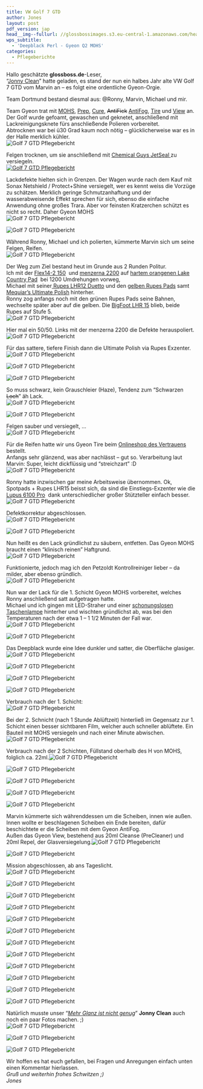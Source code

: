 ```yaml
---
title: VW Golf 7 GTD
author: Jones
layout: post
pdf_version: jap
head__img--fullurl: //glossbossimages.s3.eu-central-1.amazonaws.com/headerimg/golf7gtd.jpg
wps_subtitle:
  - 'Deepblack Perl - Gyeon Q2 MOHS'
categories:
  - Pflegeberichte
---
```

Hallo geschätzte **glossboss.de**-Leser,  
&#8220;<a title="jonny clean - facebook" href="https://www.facebook.com/pages/Jonny-Clean/534912123256814" target="_blank">Jonny Clean</a>&#8221; hatte geladen, es stand der nun ein halbes Jahr alte VW Golf 7 GTD vom Marvin an &#8211; es folgt eine ordentliche Gyeon-Orgie.  
<!--more-->Team Dortmund bestand diesmal aus: @Ronny, Marvin, Michael und mir.

  
Team Gyeon trat mit <a href="http://www.lupus-autopflege.de/Gyeon-Q2-Mohs-30ml-Kit" target="_blank">MOHS</a>, <a href="http://www.lupus-autopflege.de/Gyeon-Q2M-Prep-500ml" target="_blank">Prep</a>, <a href="http://www.lupus-autopflege.de/Gyeon-Q2M-Cure-100ml" target="_blank">Cure</a>, <del>AntiFick</del> <a href="http://www.lupus-autopflege.de/Gyeon-Q2-AntiFog-120ml-Kit" target="_blank">AntiFog</a>, <a href="http://www.lupus-autopflege.de/Gyeon-Q2-Tire-400ml" target="_blank">Tire</a> und <a href="http://www.lupus-autopflege.de/Gyeon-Q2-View-2x20ml-Kit" target="_blank">View</a> an.  
Der Golf wurde gefoamt, gewaschen und geknetet, anschließend mit Lackreinigungsknete fürs anschließende Polieren vorbereitet.  
Abtrocknen war bei ü30 Grad kaum noch nötig &#8211; glücklicherweise war es in der Halle merklich kühler.  
![Golf 7 GTD Pflegebericht](//glossbossimages.s3.eu-central-1.amazonaws.com/jones/berichte/vwgolf7gtd_gyeon/01.jpg)

Felgen trocknen, um sie anschließend mit <a href="http://www.lupus-autopflege.de/Chemical-Guys-Jetseal-473ml" target="_blank">Chemical Guys JetSeal </a>zu versiegeln.  
[![Golf 7 GTD Pflegebericht](//glossbossimages.s3.eu-central-1.amazonaws.com/jones/berichte/vwgolf7gtd_gyeon/02.jpg)][1]

Lackdefekte hielten sich in Grenzen. Der Wagen wurde nach dem Kauf mit Sonax Netshield / Protect+Shine versiegelt, wer es kennt weiss die Vorzüge zu schätzen. Merklich geringe Schmutzanhaftung und der wasserabweisende Effekt sprechen für sich, ebenso die einfache Anwendung ohne großes Trara. Aber vor feinsten Kratzerchen schützt es nicht so recht. Daher Gyeon MOHS  
![Golf 7 GTD Pflegebericht](//glossbossimages.s3.eu-central-1.amazonaws.com/jones/berichte/vwgolf7gtd_gyeon/04.jpg)

![Golf 7 GTD Pflegebericht](//glossbossimages.s3.eu-central-1.amazonaws.com/jones/berichte/vwgolf7gtd_gyeon/05.jpg)

Während Ronny, Michael und ich polierten, kümmerte Marvin sich um seine Felgen, Reifen.  
![Golf 7 GTD Pflegebericht](//glossbossimages.s3.eu-central-1.amazonaws.com/jones/berichte/vwgolf7gtd_gyeon/06.jpg)

Der Weg zum Ziel bestand heut im Grunde aus 2 Runden Politur.  
Ich mit der <a href="http://www.lupus-autopflege.de/Flex-Polishflex-PE-14-2-150-Rotationspolierer-ohne-Stuetzteller" target="_blank">Flex14-2 150</a>  und <a href="http://www.lupus-autopflege.de/Menzerna-PF2200-250ml" target="_blank">menzerna 2200</a> auf <a href="http://www.lupus-autopflege.de/Lake-Country-Constant-Pressure-Hi-Gloss-Orange-Flat-Light-Cutting-Pad-verschiedene-Groessen" target="_blank">hartem orangenen Lake Country Pad</a>  bei 1200 Umdrehungen vorweg,  
Michael mit seiner<a href="http://www.lupus-autopflege.de/Rupes-Duetto-LHR-12E-Exzenterpolierer-Standardkit" target="_blank"> Rupes LHR12 Duetto</a> und den <a href="http://www.lupus-autopflege.de/Rupes-BigFoot-Polierschwamm-Fine-gelb-130-150mm-Einzeln-unverpackt" target="_blank">gelben Rupes Pads</a> samt <a href="http://www.lupus-autopflege.de/Meguiars-Ultimate-Polish-473ml" target="_blank">Mequiar&#8217;s Ultimate Polish</a> hinterher.  
Ronny zog anfangs noch mit den grünen Rupes Pads seine Bahnen, wechselte später aber auf die gelben. Die <a href="http://www.lupus-autopflege.de/Rupes-BigFoot-LHR-15ES-Exzenterpolierer-Standardkit" target="_blank">BigFoot LHR 15</a> blieb, beide Rupes auf Stufe 5.  
![Golf 7 GTD Pflegebericht](//glossbossimages.s3.eu-central-1.amazonaws.com/jones/berichte/vwgolf7gtd_gyeon/07.jpg)

Hier mal ein 50/50. Links mit der menzerna 2200 die Defekte herauspoliert.  
![Golf 7 GTD Pflegebericht](//glossbossimages.s3.eu-central-1.amazonaws.com/jones/berichte/vwgolf7gtd_gyeon/08.jpg)

Für das sattere, tiefere Finish dann die Ultimate Polish via Rupes Exzenter.  
![Golf 7 GTD Pflegebericht](//glossbossimages.s3.eu-central-1.amazonaws.com/jones/berichte/vwgolf7gtd_gyeon/09.jpg)

![Golf 7 GTD Pflegebericht](//glossbossimages.s3.eu-central-1.amazonaws.com/jones/berichte/vwgolf7gtd_gyeon/10.jpg)

![Golf 7 GTD Pflegebericht](//glossbossimages.s3.eu-central-1.amazonaws.com/jones/berichte/vwgolf7gtd_gyeon/11.jpg)

So muss schwarz, kein Grauschleier (Haze), Tendenz zum &#8220;Schwarzen <del>Loch</del>&#8221; äh Lack.  
![Golf 7 GTD Pflegebericht](//glossbossimages.s3.eu-central-1.amazonaws.com/jones/berichte/vwgolf7gtd_gyeon/12.jpg)

![Golf 7 GTD Pflegebericht](//glossbossimages.s3.eu-central-1.amazonaws.com/jones/berichte/vwgolf7gtd_gyeon/13.jpg)

Felgen sauber und versiegelt, &#8230;  
![Golf 7 GTD Pflegebericht](//glossbossimages.s3.eu-central-1.amazonaws.com/jones/berichte/vwgolf7gtd_gyeon/14.jpg)

Für die Reifen hatte wir uns Gyeon Tire beim <a href="http://www.lupus-autopflege.de/navi.php?k=4&hf=0&Sortierung=6&af=100" target="_blank">Onlineshop des Vertrauens</a> bestellt.  
Anfangs sehr glänzend, was aber nachlässt &#8211; gut so. Verarbeitung laut Marvin: Super, leicht dickflüssig und &#8220;streichzart&#8221; :D  
![Golf 7 GTD Pflegebericht](//glossbossimages.s3.eu-central-1.amazonaws.com/jones/berichte/vwgolf7gtd_gyeon/17.jpg)

Ronny hatte inzwischen gar meine Arbeitsweise übernommen. Ok, Spotpads + Rupes LHR15 beisst sich, da sind die Einstiegs-Exzenter wie die <a href="http://www.lupus-autopflege.de/Lupus-Autopflege-Exzenter-Poliermaschine-6100-Pro-CPS-Einsteigerset-XL" target="_blank">Lupus 6100 Pro</a>  dank unterschiedlicher großer Stützteller einfach besser.  
![Golf 7 GTD Pflegebericht](//glossbossimages.s3.eu-central-1.amazonaws.com/jones/berichte/vwgolf7gtd_gyeon/15.jpg)

Defektkorrektur abgeschlossen.  
![Golf 7 GTD Pflegebericht](//glossbossimages.s3.eu-central-1.amazonaws.com/jones/berichte/vwgolf7gtd_gyeon/16.jpg)

![Golf 7 GTD Pflegebericht](//glossbossimages.s3.eu-central-1.amazonaws.com/jones/berichte/vwgolf7gtd_gyeon/18.jpg)

Nun heißt es den Lack gründlichst zu säubern, entfetten. Das Gyeon MOHS braucht einen &#8220;klinisch reinen&#8221; Haftgrund.  
![Golf 7 GTD Pflegebericht](//glossbossimages.s3.eu-central-1.amazonaws.com/jones/berichte/vwgolf7gtd_gyeon/19.jpg)

Funktionierte, jedoch mag ich den Petzoldt Kontrollreiniger lieber &#8211; da milder, aber ebenso gründlich.  
![Golf 7 GTD Pflegebericht](//glossbossimages.s3.eu-central-1.amazonaws.com/jones/berichte/vwgolf7gtd_gyeon/20.jpg)

Nun war der Lack für die 1. Schicht Gyeon MOHS vorbereitet, welches Ronny anschließend satt aufgetragen hatte.  
Michael und ich gingen mit LED-Straher und einer <a href="http://www.taschenlampen-papst.de/Crelant-7G3CS-XM-L-U3-Taschenlampe-Taschenlampen-Thrower" target="_blank">schonungslosen Taschenlampe</a> hinterher und wischten gründlichst ab, was bei den Temperaturen nach der etwa 1 &#8211; 1 1/2 Minuten der Fall war.  
![Golf 7 GTD Pflegebericht](//glossbossimages.s3.eu-central-1.amazonaws.com/jones/berichte/vwgolf7gtd_gyeon/21.jpg)

![Golf 7 GTD Pflegebericht](//glossbossimages.s3.eu-central-1.amazonaws.com/jones/berichte/vwgolf7gtd_gyeon/22.jpg)

Das Deepblack wurde eine Idee dunkler und satter, die Oberfläche glasiger.![Golf 7 GTD Pflegebericht](//glossbossimages.s3.eu-central-1.amazonaws.com/jones/berichte/vwgolf7gtd_gyeon/23.jpg)

![Golf 7 GTD Pflegebericht](//glossbossimages.s3.eu-central-1.amazonaws.com/jones/berichte/vwgolf7gtd_gyeon/24.jpg)

![Golf 7 GTD Pflegebericht](//glossbossimages.s3.eu-central-1.amazonaws.com/jones/berichte/vwgolf7gtd_gyeon/25.jpg)

![Golf 7 GTD Pflegebericht](//glossbossimages.s3.eu-central-1.amazonaws.com/jones/berichte/vwgolf7gtd_gyeon/26.jpg)

Verbrauch nach der 1. Schicht:  
![Golf 7 GTD Pflegebericht](//glossbossimages.s3.eu-central-1.amazonaws.com/jones/berichte/vwgolf7gtd_gyeon/27.jpg)

Bei der 2. Schnicht (nach 1 Stunde Ablüftzeit) hinterließ im Gegensatz zur 1. Schicht einen besser sichtbaren Film, welcher auch schneller ablüftete. Ein Bauteil mit MOHS versiegeln und nach einer Minute abwischen.![Golf 7 GTD Pflegebericht](//glossbossimages.s3.eu-central-1.amazonaws.com/jones/berichte/vwgolf7gtd_gyeon/28.jpg)

Verbrauch nach der 2 Schichten, Füllstand oberhalb des H von MOHS, folglich ca. 22ml.![Golf 7 GTD Pflegebericht](//glossbossimages.s3.eu-central-1.amazonaws.com/jones/berichte/vwgolf7gtd_gyeon/29.jpg)

![Golf 7 GTD Pflegebericht](//glossbossimages.s3.eu-central-1.amazonaws.com/jones/berichte/vwgolf7gtd_gyeon/30.jpg)

![Golf 7 GTD Pflegebericht](//glossbossimages.s3.eu-central-1.amazonaws.com/jones/berichte/vwgolf7gtd_gyeon/31.jpg)

![Golf 7 GTD Pflegebericht](//glossbossimages.s3.eu-central-1.amazonaws.com/jones/berichte/vwgolf7gtd_gyeon/32.jpg)

![Golf 7 GTD Pflegebericht](//glossbossimages.s3.eu-central-1.amazonaws.com/jones/berichte/vwgolf7gtd_gyeon/33.jpg)

Marvin kümmerte sich währenddessen um die Scheiben, innen wie außen.  
Innen wollte er beschlagenen Scheiben ein Ende bereiten, dafür beschichtete er die Scheiben mit dem Gyeon AntiFog.  
Außen das Gyeon View, bestehend aus 20ml Cleanse (PreCleaner) und 20ml Repel, der Glasversiegelung.![Golf 7 GTD Pflegebericht](//glossbossimages.s3.eu-central-1.amazonaws.com/jones/berichte/vwgolf7gtd_gyeon/34.jpg)

![Golf 7 GTD Pflegebericht](//glossbossimages.s3.eu-central-1.amazonaws.com/jones/berichte/vwgolf7gtd_gyeon/35.jpg)

Mission abgeschlossen, ab ans Tageslicht.  
![Golf 7 GTD Pflegebericht](//glossbossimages.s3.eu-central-1.amazonaws.com/jones/berichte/vwgolf7gtd_gyeon/36.jpg)

![Golf 7 GTD Pflegebericht](//glossbossimages.s3.eu-central-1.amazonaws.com/jones/berichte/vwgolf7gtd_gyeon/37.jpg)

![Golf 7 GTD Pflegebericht](//glossbossimages.s3.eu-central-1.amazonaws.com/jones/berichte/vwgolf7gtd_gyeon/38.jpg)

![Golf 7 GTD Pflegebericht](//glossbossimages.s3.eu-central-1.amazonaws.com/jones/berichte/vwgolf7gtd_gyeon/39.jpg)

![Golf 7 GTD Pflegebericht](//glossbossimages.s3.eu-central-1.amazonaws.com/jones/berichte/vwgolf7gtd_gyeon/40.jpg)

![Golf 7 GTD Pflegebericht](//glossbossimages.s3.eu-central-1.amazonaws.com/jones/berichte/vwgolf7gtd_gyeon/41.jpg)

![Golf 7 GTD Pflegebericht](//glossbossimages.s3.eu-central-1.amazonaws.com/jones/berichte/vwgolf7gtd_gyeon/42.jpg)

![Golf 7 GTD Pflegebericht](//glossbossimages.s3.eu-central-1.amazonaws.com/jones/berichte/vwgolf7gtd_gyeon/43.jpg)

![Golf 7 GTD Pflegebericht](//glossbossimages.s3.eu-central-1.amazonaws.com/jones/berichte/vwgolf7gtd_gyeon/44.jpg)

![Golf 7 GTD Pflegebericht](//glossbossimages.s3.eu-central-1.amazonaws.com/jones/berichte/vwgolf7gtd_gyeon/45.jpg)

![Golf 7 GTD Pflegebericht](//glossbossimages.s3.eu-central-1.amazonaws.com/jones/berichte/vwgolf7gtd_gyeon/46.jpg)

![Golf 7 GTD Pflegebericht](//glossbossimages.s3.eu-central-1.amazonaws.com/jones/berichte/vwgolf7gtd_gyeon/47.jpg)

Natürlich musste unser &#8220;<a href="https://www.facebook.com/photo.php?v=622594184488607&set=vb.534912123256814&type=2&theater" target="_blank"><em>Mehr Glanz ist nicht genug</em></a>&#8221; **Jonny Clean** auch noch ein paar Fotos machen. ;)  
![Golf 7 GTD Pflegebericht](//glossbossimages.s3.eu-central-1.amazonaws.com/jones/berichte/vwgolf7gtd_gyeon/48.jpg)

![Golf 7 GTD Pflegebericht](//glossbossimages.s3.eu-central-1.amazonaws.com/jones/berichte/vwgolf7gtd_gyeon/49.jpg)

![Golf 7 GTD Pflegebericht](//glossbossimages.s3.eu-central-1.amazonaws.com/jones/berichte/vwgolf7gtd_gyeon/50.jpg)

Wir hoffen es hat euch gefallen, bei Fragen und Anregungen einfach unten einen Kommentar hierlassen.  
*Gruß und weiterhin frohes Schwitzen ;)*  
*Jones*

 [1]: http://www.lupus-autopflege.de/Sonax-Xtreme-Protect-Shine-Hybrid-NPT-210ml
